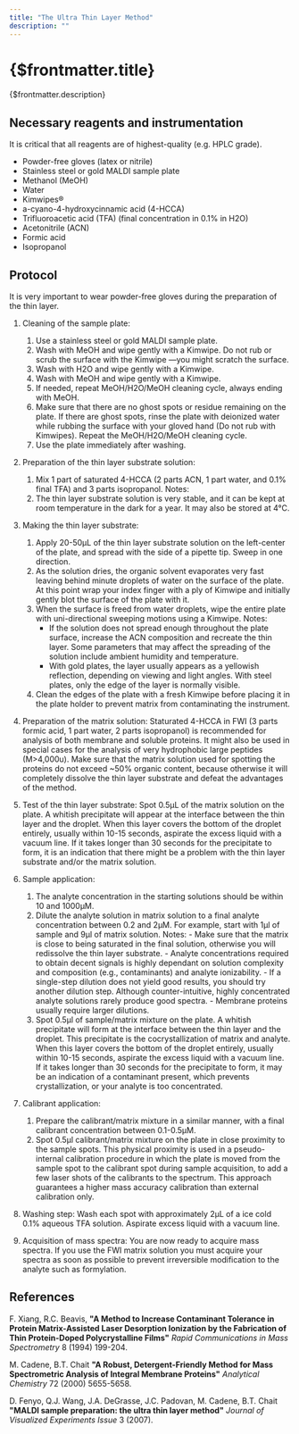 ```yaml
---
title: "The Ultra Thin Layer Method"
description: ""
---
```


# {$frontmatter.title}

{$frontmatter.description}

## Necessary reagents and instrumentation

It is critical that all reagents are of highest-quality (e.g. HPLC grade).

- Powder-free gloves (latex or nitrile)
- Stainless steel or gold MALDI sample plate
- Methanol (MeOH)
- Water
- Kimwipes®
- a-cyano-4-hydroxycinnamic acid (4-HCCA)
- Trifluoroacetic acid (TFA) (final concentration in 0.1% in H2O)
- Acetonitrile (ACN)
- Formic acid
- Isopropanol

## Protocol

It is very important to wear powder-free gloves during the preparation of the thin layer.

1. Cleaning of the sample plate:

   1. Use a stainless steel or gold MALDI sample plate.
   2. Wash with MeOH and wipe gently with a Kimwipe. Do not rub or scrub the surface with the Kimwipe —you might scratch the surface.
   3. Wash with H2O and wipe gently with a Kimwipe.
   4. Wash with MeOH and wipe gently with a Kimwipe.
   5. If needed, repeat MeOH/H2O/MeOH cleaning cycle, always ending with MeOH.
   6. Make sure that there are no ghost spots or residue remaining on the plate. If there are ghost spots, rinse the plate with deionized water while rubbing the surface with your gloved hand (Do not rub with Kimwipes). Repeat the MeOH/H2O/MeOH cleaning cycle.
   7. Use the plate immediately after washing.

2. Preparation of the thin layer substrate solution:

   1. Mix 1 part of saturated 4-HCCA (2 parts ACN, 1 part water, and 0.1% final TFA) and 3 parts isopropanol.
      Notes:
   2. The thin layer substrate solution is very stable, and it can be kept at room temperature in the dark for a year. It may also be stored at 4°C.

3. Making the thin layer substrate:

   1. Apply 20-50µL of the thin layer substrate solution on the left-center of the plate, and spread with the side of a pipette tip. Sweep in one direction.
   2. As the solution dries, the organic solvent evaporates very fast leaving behind minute droplets of water on the surface of the plate. At this point wrap your index finger with a ply of Kimwipe and initially gently blot the surface of the plate with it.
   3. When the surface is freed from water droplets, wipe the entire plate with uni-directional sweeping motions using a Kimwipe.
      Notes:
      - If the solution does not spread enough throughout the plate surface, increase the ACN composition and recreate the thin layer. Some parameters that may affect the spreading of the solution include ambient humidity and temperature.
      - With gold plates, the layer usually appears as a yellowish reflection, depending on viewing and light angles. With steel plates, only the edge of the layer is normally visible.
   4. Clean the edges of the plate with a fresh Kimwipe before placing it in the plate holder to prevent matrix from contaminating the instrument.

4. Preparation of the matrix solution:
   Staturated 4-HCCA in FWI (3 parts formic acid, 1 part water, 2 parts isopropanol) is recommended for analysis of both membrane and soluble proteins. It might also be used in special cases for the analysis of very hydrophobic large peptides (M>4,000u). Make sure that the matrix solution used for spotting the proteins do not exceed ~50% organic content, because otherwise it will completely dissolve the thin layer substrate and defeat the advantages of the method.

5. Test of the thin layer substrate:
   Spot 0.5µL of the matrix solution on the plate. A whitish precipitate will appear at the interface between the thin layer and the droplet. When this layer covers the bottom of the droplet entirely, usually within 10-15 seconds, aspirate the excess liquid with a vacuum line. If it takes longer than 30 seconds for the precipitate to form, it is an indication that there might be a problem with the thin layer substrate and/or the matrix solution.

6. Sample application:

   1. The analyte concentration in the starting solutions should be within 10 and 1000µM.
   2. Dilute the analyte solution in matrix solution to a final analyte concentration between 0.2 and 2µM. For example, start with 1µl of sample and 9µl of matrix solution.
      Notes: - Make sure that the matrix is close to being saturated in the final solution, otherwise you will redissolve the thin layer substrate. - Analyte concentrations required to obtain decent signals is highly dependant on solution complexity and composition (e.g., contaminants) and analyte ionizability. - If a single-step dilution does not yield good results, you should try another dilution step. Although counter-intuitive, highly concentrated analyte solutions rarely produce good spectra. - Membrane proteins usually require larger dilutions.
   3. Spot 0.5µl of sample/matrix mixture on the plate. A whitish precipitate will form at the interface between the thin layer and the droplet. This precipitate is the cocrystallization of matrix and analyte. When this layer covers the bottom of the droplet entirely, usually within 10-15 seconds, aspirate the excess liquid with a vacuum line. If it takes longer than 30 seconds for the precipitate to form, it may be an indication of a contaminant present, which prevents crystallization, or your analyte is too concentrated.

7. Calibrant application:

   1. Prepare the calibrant/matrix mixture in a similar manner, with a final calibrant concentration between 0.1-0.5µM.
   2. Spot 0.5µl calibrant/matrix mixture on the plate in close proximity to the sample spots. This physical proximity is used in a pseudo-internal calibration procedure in which the plate is moved from the sample spot to the calibrant spot during sample acquisition, to add a few laser shots of the calibrants to the spectrum. This approach guarantees a higher mass accuracy calibration than external calibration only.

8. Washing step:
   Wash each spot with approximately 2µL of a ice cold 0.1% aqueous TFA solution. Aspirate excess liquid with a vacuum line.

9. Acquisition of mass spectra:
   You are now ready to acquire mass spectra. If you use the FWI matrix solution you must acquire your spectra as soon as possible to prevent irreversible modification to the analyte such as formylation.

## References

F. Xiang, R.C. Beavis, **"A Method to Increase Contaminant Tolerance in Protein Matrix-Assisted Laser Desorption Ionization by the Fabrication of Thin Protein-Doped Polycrystalline Films"** _Rapid Communications in Mass Spectrometry_ 8 (1994) 199-204.

M. Cadene, B.T. Chait **"A Robust, Detergent-Friendly Method for Mass Spectrometric Analysis of Integral Membrane Proteins"** _Analytical Chemistry_ 72 (2000) 5655-5658.

D. Fenyo, Q.J. Wang, J.A. DeGrasse, J.C. Padovan, M. Cadene, B.T. Chait **"MALDI sample preparation: the ultra thin layer method"** _Journal of Visualized Experiments Issue_ 3 (2007).
